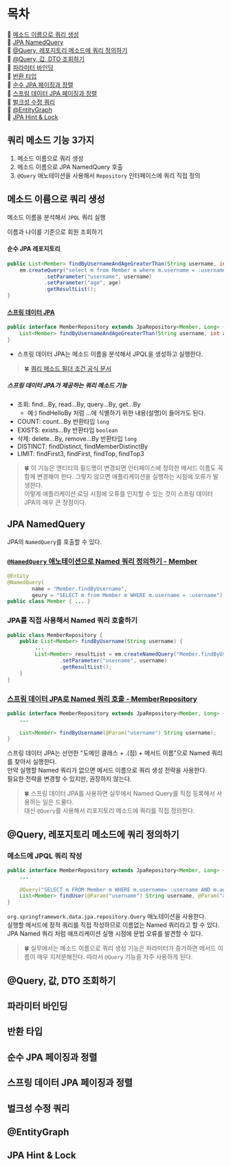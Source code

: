 # 목차
🎀 [메소드 이름으로 쿼리 생성](#메소드-이름으로-쿼리-생성)    
🎀 [JPA NamedQuery](#jpa-namedquery)    
🎀 [@Query, 레포지토리 메소드에 쿼리 정의하기](#query-레포지토리-메소드에-쿼리-정의하기)    
🎀 [@Query, 값, DTO 조회하기](#query-값-dto-조회하기)    
🎀 [파라미터 바인딩](#파라미터-바인딩)    
🎀 [반환 타입](#반환-타입)    
🎀 [순수 JPA 페이징과 정렬](#순수-jpa-페이징과-정렬)    
🎀 [스프링 데이터 JPA 페이징과 정렬](#스프링-데이터-jpa-페이징과-정렬)    
🎀 [벌크성 수정 쿼리](#벌크성-수정-쿼리)    
🎀 [@EntityGraph](#entitygraph)    
🎀 [JPA Hint & Lock](#jpa-hint--lock)    

## 쿼리 메소드 기능 3가지
1. 메소드 이름으로 쿼리 생성
2. 메소드 이름으로 JPA NamedQuery 호출
3. `@Query` 애노테이션을 사용해서 `Repository` 인터페이스에 쿼리 직접 정의

## 메소드 이름으로 쿼리 생성
메소드 이름을 분석해서 `JPQL` 쿼리 실행

이름과 나이를 기준으로 회원 조회하기
#### 순수 JPA 레포지토리

```java
public List<Member> findByUsernameAndAgeGreaterThan(String username, int age) {
    em.createQuery("select m from Member m where m.username = :username and m.age > :age")
            .setParameter("username", username)
            .setParameter("age", age)
            .getResultList();
}
```

#### [스프링 데이터 JPA](..%2Fsrc%2Fmain%2Fjava%2Fddangme%2Fspringdatajpa%2Frepository%2FMemberRepository.java)
```java
public interface MemberRepository extends JpaRepository<Member, Long> {
    List<Member> findByUsernameAndAgeGreaterThan(String username, int age);
}
```
- 스프링 데이터 JPA는 메소드 이름을 분석해서 JPQL을 생성하고 실행한다.

> 🍀 [쿼리 메소드 필더 조건 공식 문서](https://docs.spring.io/spring-data/jpa/reference/jpa/query-methods.html)

##### 스프링 데이터 JPA가 제공하는 쿼리 메소드 기능
- 조회: find...By, read...By, query...By, get...By
  - 예:) findHelloBy 처럼 ...에 식별하기 위한 내용(설명)이 들어가도 된다. 
- COUNT: count...By 반환타입 `long`
- EXISTS: exists...By 반환타입 `boolean`
- 삭제: delete...By, remove...By 반환타입 `long` 
- DISTINCT: findDistinct, findMemberDistinctBy 
- LIMIT: findFirst3, findFirst, findTop, findTop3

> 🍀 이 기능은 엔티티의 필드명이 변경되면 인터페이스에 정의한 메서드 이름도 꼭 함께 변경해야 한다. 그렇지 않으면 애플리케이션을 실행하는 시점에 오류가 발생한다.  
> 이렇게 애플리케이션 로딩 시점에 오류를 인지할 수 있는 것이 스프링 데이터 JPA의 매우 큰 장점이다.

## JPA NamedQuery
JPA의 `NamedQuery`를 호출할 수 있다.

### [`@NamedQuery` 애노테이션으로 Named 쿼리 정의하기 - Member](..%2Fsrc%2Fmain%2Fjava%2Fddangme%2Fspringdatajpa%2Fentity%2FMember.java)
```java
@Entity
@NamedQuery(
        name = "Member.findByUsername",
        qeury = "SELECT m from Member m WHERE m.username = :username")
public class Member { ... }
```

### JPA를 직접 사용해서 Named 쿼리 호출하기
```java
public class MemberRepository {
    public List<Member> findByUsername(String username) {
         ...
         List<Member> resultList = em.createNamedQuery("Member.findByUsername", Member.class)
                 .setParameter("username", username)
                 .getResultList();
    }
}
```

### [스프링 데이터 JPA로 Named 쿼리 호출 - MemberRepository](..%2Fsrc%2Fmain%2Fjava%2Fddangme%2Fspringdatajpa%2Frepository%2FMemberRepository.java)
```java
public interface MemberRepository extends JpaRepository<Member, Long> {
    ...
  
    List<Member> findByUsername(@Param("username") String username);
}
```
스프링 데이터 JPA는 선언한 "도메인 클래스 + .(점) + 메서드 이름"으로 Named 쿼리를 찾아서 실행한다.  
만약 실행할 Named 쿼리가 없으면 메서드 이름으로 쿼리 생성 전략을 사용한다.  
필요한 전략을 변경할 수 있지만, 권장하지 않는다.

> 🍀 스프링 데이터 JPA를 사용하면 실무에서 Named Query를 직접 등록해서 사용하는 일은 드물다.   
> 대신 `@Query`를 사용해서 리포지토리 메소드에 쿼리를 직접 정의한다.

## @Query, 레포지토리 메소드에 쿼리 정의하기
### 메소드에 JPQL 쿼리 작성
```java
public interface MemberRepository extends JpaRepository<Member, Long> {
    ...
  
    @Query("SELECT m FROM Member m WHERE m.username= :username AND m.age = :age")
    List<Member> findUser(@Param("username") String username, @Param("age") int age);
}
```

`org.springframework.data.jpa.repository.Query` 애노테이션을 사용한다.  
실행할 메서드에 정적 쿼리를 직접 작성하므로 이름없는 Named 쿼리라고 할 수 있다.  
JPA Named 쿼리 처럼 애프리케이션 실행 시점에 문법 오류를 발견할 수 있다.

> 🍀 실무에서는 메소드 이름으로 쿼리 생성 기능은 파라미터가 증가하면 메서드 이름이 매우 지저분해진다. 따라서 `@Query` 기능을 자주 사용하게 된다.

## @Query, 값, DTO 조회하기
## 파라미터 바인딩
## 반환 타입
## 순수 JPA 페이징과 정렬
## 스프링 데이터 JPA 페이징과 정렬
## 벌크성 수정 쿼리
## @EntityGraph
## JPA Hint & Lock